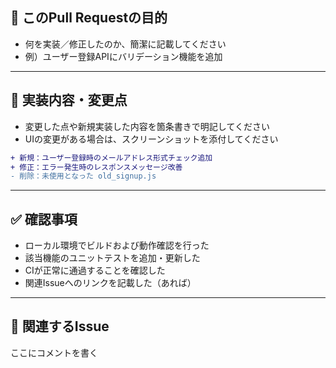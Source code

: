 ## 🔀 このPull Requestの目的

- 何を実装／修正したのか、簡潔に記載してください
- 例）ユーザー登録APIにバリデーション機能を追加

---

## 📝 実装内容・変更点

- 変更した点や新規実装した内容を箇条書きで明記してください
- UIの変更がある場合は、スクリーンショットを添付してください

```diff
+ 新規：ユーザー登録時のメールアドレス形式チェック追加
+ 修正：エラー発生時のレスポンスメッセージ改善
- 削除：未使用となった old_signup.js
```

---

## ✅ 確認事項

- ローカル環境でビルドおよび動作確認を行った
- 該当機能のユニットテストを追加・更新した
- CIが正常に通過することを確認した
- 関連Issueへのリンクを記載した（あれば）

---

## 🔗 関連するIssue

<!-- I want to review in Japanese. -->
ここにコメントを書く
<!-- I want to review in Japanese. -->
